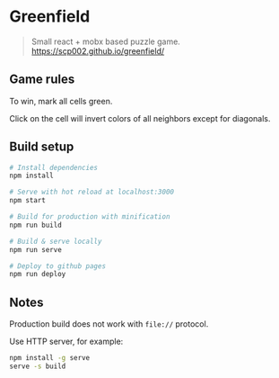 # Greenfield

> Small react + mobx based puzzle game.
<https://scp002.github.io/greenfield/>

## Game rules

To win, mark all cells green.

Click on the cell will invert colors of all neighbors except for diagonals.

## Build setup

``` bash
# Install dependencies
npm install

# Serve with hot reload at localhost:3000
npm start

# Build for production with minification
npm run build

# Build & serve locally
npm run serve

# Deploy to github pages
npm run deploy
```

## Notes

Production build does not work with `file://` protocol.

Use HTTP server, for example:

``` bash
npm install -g serve
serve -s build
```
